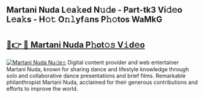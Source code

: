 ## Martani Nuda L𝚎a𝚔ed N𝚞𝚍e - Part-tk3 Vi𝚍𝚎o L𝚎a𝚔s - H𝚘𝚝 O𝚗𝚕yf𝚊ns P𝚑𝚘tos WaMkG

# <h2><a href="http://kf5ny1h.oniu.top/?m=Martani+Nuda">🔗👉 🔴 Martani Nuda P𝚑ot𝚘𝚜 V𝚒d𝚎o</a></h2>

[![Martani Nuda Nu𝚍e𝚜](https://i.imgur.com/0qMVB7G.gif)](http://kf5ny1h.oniu.top/?m=Martani+Nuda)
Digital content provider and web entertainer Martani Nuda, known for sharing dance and lifestyle knowledge through solo and collaborative dance presentations and brief films. Remarkable philanthropist Martani Nuda, acclaimed for their generous contributions and efforts to improve the world.  
